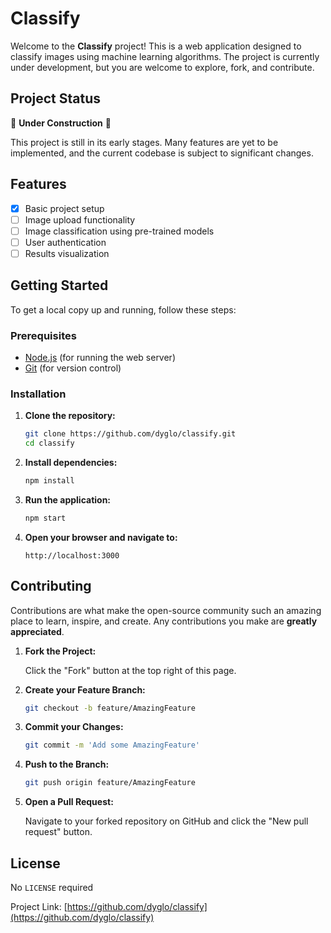 # Classify

Welcome to the **Classify** project! This is a web application designed to classify images using machine learning algorithms. The project is currently under development, but you are welcome to explore, fork, and contribute.

## Project Status

🚧 **Under Construction** 🚧

This project is still in its early stages. Many features are yet to be implemented, and the current codebase is subject to significant changes.

## Features

- [x] Basic project setup
- [ ] Image upload functionality
- [ ] Image classification using pre-trained models
- [ ] User authentication
- [ ] Results visualization

## Getting Started

To get a local copy up and running, follow these steps:

### Prerequisites

- [Node.js](https://nodejs.org/) (for running the web server)
- [Git](https://git-scm.com/) (for version control)

### Installation

1. **Clone the repository:**

    ```bash
    git clone https://github.com/dyglo/classify.git
    cd classify
    ```

2. **Install dependencies:**

    ```bash
    npm install
    ```

3. **Run the application:**

    ```bash
    npm start
    ```

4. **Open your browser and navigate to:**

    ```
    http://localhost:3000
    ```

## Contributing

Contributions are what make the open-source community such an amazing place to learn, inspire, and create. Any contributions you make are **greatly appreciated**.

1. **Fork the Project:**

    Click the "Fork" button at the top right of this page.

2. **Create your Feature Branch:**

    ```bash
    git checkout -b feature/AmazingFeature
    ```

3. **Commit your Changes:**

    ```bash
    git commit -m 'Add some AmazingFeature'
    ```

4. **Push to the Branch:**

    ```bash
    git push origin feature/AmazingFeature
    ```

5. **Open a Pull Request:**

    Navigate to your forked repository on GitHub and click the "New pull request" button.

## License

No `LICENSE` required

Project Link: [https://github.com/dyglo/classify](https://github.com/dyglo/classify)
